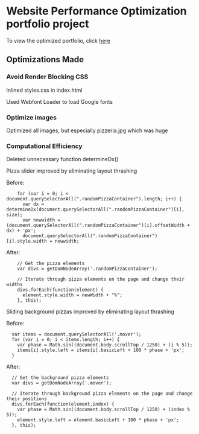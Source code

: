 # Website Performance Optimization portfolio project

To view the optimized portfolio, click [here](https://kimhastings.github.io/mobile-portfolio/)

## Optimizations Made

### Avoid Render Blocking CSS

Inlined styles.css in index.html

Used Webfont Loader to load Google fonts

### Optimize images

Optimized all images, but especially pizzeria.jpg which was huge

### Computational Efficiency

Deleted unnecessary function determineDx()

Pizza slider improved by eliminating layout thrashing

Before:

```
    for (var i = 0; i < document.querySelectorAll(".randomPizzaContainer").length; i++) {
      var dx = determineDx(document.querySelectorAll(".randomPizzaContainer")[i], size);
      var newwidth = (document.querySelectorAll(".randomPizzaContainer")[i].offsetWidth + dx) + 'px';
      document.querySelectorAll(".randomPizzaContainer")[i].style.width = newwidth;
```

After:

```
    // Get the pizza elements
    var divs = getDomNodeArray('.randomPizzaContainer');
  
    // Iterate through pizza elements on the page and change their widths
    divs.forEach(function(element) {
      element.style.width = newWidth + "%";
    }, this); 
```

Sliding background pizzas improved by eliminating layout thrashing

Before:

```
  var items = document.querySelectorAll('.mover');
  for (var i = 0; i < items.length; i++) {
    var phase = Math.sin((document.body.scrollTop / 1250) + (i % 5));
    items[i].style.left = items[i].basicLeft + 100 * phase + 'px';
  }
```

After:

```
  // Get the background pizza elements
  var divs = getDomNodeArray('.mover');

  // Iterate through background pizza elements on the page and change their positions
  divs.forEach(function(element,index) {
    var phase = Math.sin((document.body.scrollTop / 1250) + (index % 5));
    element.style.left = element.basicLeft + 100 * phase + 'px';
  }, this); 
```

